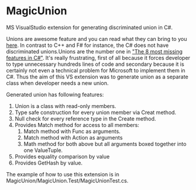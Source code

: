 # MagicUnion
MS VisualStudio extension for generating discriminated union in C#.

Unions are awesome feature and you can read what they can bring to you [here](https://fsharpforfunandprofit.com/posts/discriminated-unions/). 
In contrast to C++ and F# for instance, the C# does not have discriminated unions.Unions are the number one in ["The 8 most missing features in C#"](https://tooslowexception.com/the-8-most-missing-features-in-c/). 
It's really frustrating, first of all because it forces developer to type unnecessary hundreds lines of code and secondary because it is certainly not even a technical problem for Microsoft to implement them in C#. Thus the aim of this VS extension was to generate union as a separate class when developer needs a new union.

Generated union has following features:

1. Union is a class with read-only members.
1. Type safe construction for every union member via Creat method.
1. Null check for every reference type in the Create method.
1. Provides Match method for access to all members:
   1. Match method with Func as arguments.
   1. Match method with Action as arguments
   1. Math method for both above but all arguments boxed together into one ValueTuple.
1. Provides equality comparison by value
1. Provides GetHash by value.


The example of how to use this extension is in MagicUnion/MagicUnion.Test/MagicUnionTest.cs.


